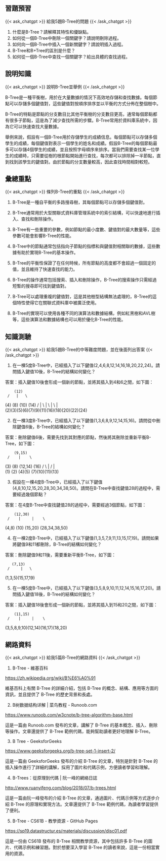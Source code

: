 ## 習題預習
{{< ask_chatgpt >}}
給我5題B-Tree的問題
{{< /ask_chatgpt >}}



1. 什麼是B-Tree？請解釋其特性和優缺點。
2. 如何從一個B-Tree中刪除一個關鍵字？請說明刪除過程。
3. 如何向一個B-Tree中插入一個新關鍵字？請說明插入過程。
4. B-Tree和B+Tree的區別是什麼？
5. 如何從一個B-Tree中查找一個關鍵字？給出具體的查找過程。   

## 說明知識
{{< ask_chatgpt >}}
說明B-Tree並舉例
{{< /ask_chatgpt >}}



B-Tree是一種平衡樹，用於在大量數據的情況下高效地存儲和查找數據。每個節點可以存儲多個鍵值對，這些鍵值對按順序排序並以平衡的方式分佈在整個樹中。

B-Tree的特點是節點的分支數目比其他平衡樹的分支數目更高，通常每個節點都有很多子節點，這是為了減少查找所需的步驟。B-Tree常用於資料庫系統中，因為它可以快速查找大量數據。

舉例來說，假設有一個B-Tree用於存儲學生的成績信息。每個節點可以存儲多個學生的成績，每個鍵值對表示一個學生的姓名和成績。假設B-Tree的每個節點最多可以存儲4個學生的成績，並且按照字母順序來排序。當我們需要查找某一位學生的成績時，只需要從樹的根節點開始進行查找，每次都可以排除掉一半節點，直到找到該學生的鍵值對。由於節點的分支數量較高，因此查找時間相對較短。   

## 彙總重點
{{< ask_chatgpt >}}
條列B-Tree的重點
{{< /ask_chatgpt >}}

1. B-Tree是一種自平衡的多路搜尋樹，其每個節點可以存儲多個鍵值對。

2. B-Tree通常用於大型關聯式資料庫管理系統中的索引結構，可以快速地進行插入、查找和刪除操作。

3. B-Tree有一些重要的參數，例如節點的最小度數、鍵值對的最大數量等，這些參數可能會影響B-Tree的性能。

4. B-Tree中的節點通常包括指向子節點的指標和與鍵值對相關聯的數據，這些數據有助於實現B-Tree的基本操作。

5. B-Tree的平衡性保證了在任何時候，所有節點的高度都不會超過一個固定的值，並且維持了快速查找的能力。

6. B-Tree的操作通常包括搜索、插入和刪除操作，B-Tree的搜索操作只需經過短暫的搜尋即可找到鍵值對。

7. B-Tree可以處理重複的鍵值對，這是其他樹型結構無法處理的，B-Tree的這個特性使得它在關聯式資料庫中被廣泛使用。

8. B-Tree的實現可以使用各種不同的演算法和數據結構，例如紅黑樹和AVL樹等，這些演算法和數據結構也可以用於優化B-Tree的性能。   

## 知識測驗
{{< ask_chatgpt >}}
給我5題B-Tree的中等難度問題，並在後面列出答案
{{< /ask_chatgpt >}}



1. 在一棵5度B-Tree中，已經插入了以下鍵值(2,4,6,8,12,14,16,18,20,22,24)。請問插入鍵值10後，B-Tree的結構如何變化？

答案：插入鍵值10後會形成一個新的節點，並將其插入到4和6之間，如下圖：

        (12)
     /   |   \
  (4)  (8) (10) (14)
 / | \  | \ | \ | \
(2)(3)(5)(6)(7)(9)(11)(16)(18)(20)(22)(24)

2. 在一棵3度B-Tree中，已經插入了以下鍵值(1,3,6,8,9,12,14,15,16)。請問從中刪除鍵值6後，B-Tree的結構如何變化？

答案：刪除鍵值6後，需要先找到其對應的節點，然後將其刪除並重新平衡B-Tree，如下圖：

        (9,15)
     /    |    \
  (3)  (8)   (12,14) (16)
 /   \   |  /  |  \
(1) (2) (4)(5) (7)(10)(11)(13)

3. 假設在一棵4度B-Tree中，已經插入了以下鍵值(4,8,10,12,15,20,28,30,34,38,50)。請問在B-Tree中查找鍵值28的過程中，需要經過幾個節點？

答案：在4度B-Tree中查找鍵值28的過程中，需要經過3個節點，如下圖：

        (12,30)
     /    |     |    \
  (4,8) (10) (15,20) (28,34,38,50)

4. 在一棵2度B-Tree中，已經插入了以下鍵值(1,3,5,7,9,11,13,15,17,19)。請問如果將鍵值9和11都刪除，B-Tree的結構如何變化？

答案：刪除鍵值9和11後，需要重新平衡B-Tree，如下圖：

       (7,13)
     /     |   \
  (1,3,5)(15,17,19)

5. 在一棵5度B-Tree中，已經插入了以下鍵值(3,5,8,9,10,11,12,14,15,16,17,20)。請問插入鍵值18後，B-Tree的結構如何變化？

答案：插入鍵值18後會形成一個新的節點，並將其插入到15和20之間，如下圖：

        (11,15)
     /    |     |    \
  (3,5,8,9,10)(12,14)(16,17)(18,20)   

## 網路資料
{{< ask_chatgpt >}}
給我5篇B-Tree的網路資料
{{< /ask_chatgpt >}}



1. B-Tree - 維基百科

https://zh.wikipedia.org/wiki/B%E6%A0%91

維基百科上有關 B-Tree 的詳細介紹，包括 B-Tree 的概念、結構、應用等方面的資訊，並且提供了 B-Tree 的歷史背景和長處。

2. B树数据结构详解 | 菜鸟教程 - Runoob.com

https://www.runoob.com/w3cnote/b-tree-algorithm-base.html

這是一篇由 Runoob.com 發布的文章，講解了 B-Tree 的基本概念、插入、刪除等操作。文章還提供了 B-Tree 範例代碼，能夠幫助讀者更好地理解 B-Tree。

3. B Tree - GeeksforGeeks

https://www.geeksforgeeks.org/b-tree-set-1-insert-2/

這是一篇由 GeeksforGeeks 發布的介紹 B-Tree 的文章，特別是針對 B-Tree 的插入操作進行了詳細的講解，採用了圖片和代碼示例，方便讀者學習和理解。

4. B-Trees：從原理到代碼 | 阮一峰的網絡日誌

http://www.ruanyifeng.com/blog/2018/07/b-trees.html

這是一篇由阮一峰發布的介紹 B-Tree 的文章，通過圖片、代碼示例等方式逐步介紹 B-Tree 的原理和實現方法。文章還提供了 B-Tree 範例代碼，為讀者學習提供了便利。

5. B-Tree - CS61B - 教學資源 - GitHub Pages

https://sp19.datastructur.es/materials/discussion/disc01.pdf

這是一份由 CS61B 發布的 B-Tree 相關教學資源，其中包括許多 B-Tree 的圖片、代碼示例和練習題。對於想要深入學習 B-Tree 的讀者來說，這是一份相當實用的資源。   

